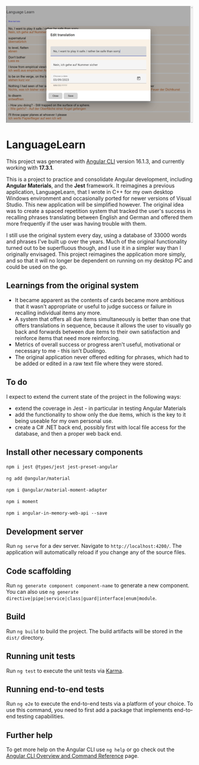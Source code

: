 ![Alt text](screenshot.png)

# LanguageLearn

This project was generated with [Angular CLI](https://github.com/angular/angular-cli) version 16.1.3, and currently working with **17.3.1**.

This is a project to practice and consolidate Angular development, including **Angular Materials**, and the **Jest** framework.
It reimagines a previous application, LanguageLearn, that I wrote in C++ for my own desktop Windows environment and occasionally ported for newer versions of Visual Studio. This new application will be simplified however. The original idea was to create a spaced repetition system that tracked the user's success in recalling phrases translating between English and German and offered them more frequently if the user was having trouble with them.

I still use the original system every day, using a database of 33000 words and phrases I've built up over the years. Much of the original functionality turned out to be superfluous though, and I use it in a simpler way than I originally envisaged. This project reimagines the application more simply, and so that it will no longer be dependent on running on my desktop PC and could be used on the go.

## Learnings from the original system

- It became apparent as the contents of cards became more ambitious that it wasn't appropriate or useful to judge success or failure in recalling individual items any more.
- A system that offers all due items simultaneously is better than one that offers translations in sequence, because it allows the user to visually go back and forwards between due items to their own satisfaction and reinforce items that need more reinforcing.
- Metrics of overall success or progress aren't useful, motivational or necessary to me - this isn't Duolingo.
- The original application never offered editing for phrases, which had to be added or edited in a raw text file where they were stored.

## To do

I expect to extend the current state of the project in the following ways:
- extend the coverage in Jest - in particular in testing Angular Materials
- add the functionality to show only the due items, which is the key to it being useable for my own personal use.
- create a C# .NET back end, possibly first with local file access for the database, and then a proper web back end.

## Install other necessary components

`npm i jest @types/jest jest-preset-angular`

`ng add @angular/material`

`npm i @angular/material-moment-adapter`

`npm i moment`

`npm i angular-in-memory-web-api --save`

## Development server

Run `ng serve` for a dev server. Navigate to `http://localhost:4200/`. The application will automatically reload if you change any of the source files.

## Code scaffolding

Run `ng generate component component-name` to generate a new component. You can also use `ng generate directive|pipe|service|class|guard|interface|enum|module`.

## Build

Run `ng build` to build the project. The build artifacts will be stored in the `dist/` directory.

## Running unit tests

Run `ng test` to execute the unit tests via [Karma](https://karma-runner.github.io).

## Running end-to-end tests

Run `ng e2e` to execute the end-to-end tests via a platform of your choice. To use this command, you need to first add a package that implements end-to-end testing capabilities.

## Further help

To get more help on the Angular CLI use `ng help` or go check out the [Angular CLI Overview and Command Reference](https://angular.io/cli) page.
